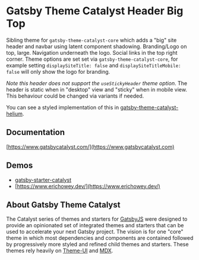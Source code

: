 # Gatsby Theme Catalyst Header Big Top

Sibling theme for `gatsby-theme-catalyst-core` which adds a "big" site header and navbar using latent component shadowing. Branding/Logo on top, large. Navigation underneath the logo. Social links in the top right corner. Theme options are set set via `gatsby-theme-catalyst-core`, for example setting `displaySiteTitle: false` and `displaySiteTitleMobile: false` will only show the logo for branding.

_Note this header does not support the `useStickyHeader` theme option_. The header is static when in "desktop" view and "sticky" when in mobile view. This behaviour could be changed via variants if needed.

You can see a styled implementation of this in [gatsby-theme-catalyst-helium](https://gatsby-starter-catalyst-helium.netlify.app).

## Documentation

[https://www.gatsbycatalyst.com/](https://www.gatsbycatalyst.com)

## Demos

- [gatsby-starter-catalyst](https://gatsby-starter-catalyst.netlify.app/)
- [https://www.erichowey.dev/](https://www.erichowey.dev/)

## About Gatsby Theme Catalyst

The Catalyst series of themes and starters for [GatsbyJS](https://www.gatsbyjs.org/) were designed to provide an opinionated set of integrated themes and starters that can be used to accelerate your next Gatsby project. The vision is for one "core" theme in which most dependencies and components are contained followed by progressively more styled and refined child themes and starters. These themes rely heavily on [Theme-UI](https://theme-ui.com/) and [MDX](https://mdxjs.com/getting-started/gatsby/).
